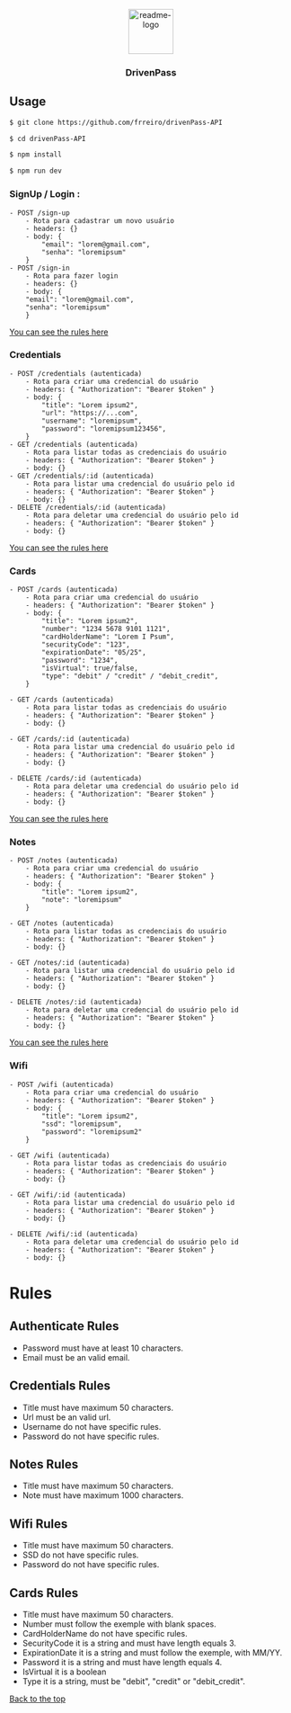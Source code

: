 <p align="center">
  <a href="https://github.com/frreiro/drivenPass-API">
    <img src="https://notion-emojis.s3-us-west-2.amazonaws.com/prod/svg-twitter/1f512.svg" alt="readme-logo" width="80" height="80">
  </a>

  <h3 align="center">
    DrivenPass
  </h3>
</p>

## Usage

```bash
$ git clone https://github.com/frreiro/drivenPass-API

$ cd drivenPass-API

$ npm install

$ npm run dev
```

 ### SignUp / Login : 

```
- POST /sign-up
    - Rota para cadastrar um novo usuário
    - headers: {}
    - body: {
        "email": "lorem@gmail.com",
        "senha": "loremipsum"
    }
- POST /sign-in
    - Rota para fazer login
    - headers: {}
    - body: {
    "email": "lorem@gmail.com",
    "senha": "loremipsum"
    }
```
[You can see the rules here](#rules)
### Credentials 

```
- POST /credentials (autenticada)
    - Rota para criar uma credencial do usuário
    - headers: { "Authorization": "Bearer $token" }
    - body: {
        "title": "Lorem ipsum2",
        "url": "https://...com",
        "username": "loremipsum",
        "password": "loremipsum123456",
    }
- GET /credentials (autenticada)
    - Rota para listar todas as credenciais do usuário
    - headers: { "Authorization": "Bearer $token" }
    - body: {}
- GET /credentials/:id (autenticada)
    - Rota para listar uma credencial do usuário pelo id
    - headers: { "Authorization": "Bearer $token" }
    - body: {}
- DELETE /credentials/:id (autenticada)
    - Rota para deletar uma credencial do usuário pelo id
    - headers: { "Authorization": "Bearer $token" }
    - body: {}
```
[You can see the rules here](#rules)
### Cards 

```
- POST /cards (autenticada)
    - Rota para criar uma credencial do usuário
    - headers: { "Authorization": "Bearer $token" }
    - body: {
        "title": "Lorem ipsum2",
        "number": "1234 5678 9101 1121",
        "cardHolderName": "Lorem I Psum",
        "securityCode": "123",
        "expirationDate": "05/25",
        "password": "1234",
        "isVirtual": true/false,
        "type": "debit" / "credit" / "debit_credit",
    }

- GET /cards (autenticada)
    - Rota para listar todas as credenciais do usuário
    - headers: { "Authorization": "Bearer $token" }
    - body: {}

- GET /cards/:id (autenticada)
    - Rota para listar uma credencial do usuário pelo id
    - headers: { "Authorization": "Bearer $token" }
    - body: {}

- DELETE /cards/:id (autenticada)
    - Rota para deletar uma credencial do usuário pelo id
    - headers: { "Authorization": "Bearer $token" }
    - body: {}
```
[You can see the rules here](#rules)
### Notes

```
- POST /notes (autenticada)
    - Rota para criar uma credencial do usuário
    - headers: { "Authorization": "Bearer $token" }
    - body: {
        "title": "Lorem ipsum2",
        "note": "loremipsum"
    }

- GET /notes (autenticada)
    - Rota para listar todas as credenciais do usuário
    - headers: { "Authorization": "Bearer $token" }
    - body: {}

- GET /notes/:id (autenticada)
    - Rota para listar uma credencial do usuário pelo id
    - headers: { "Authorization": "Bearer $token" }
    - body: {}
    
- DELETE /notes/:id (autenticada)
    - Rota para deletar uma credencial do usuário pelo id
    - headers: { "Authorization": "Bearer $token" }
    - body: {}
```
[You can see the rules here](#rules)
### Wifi 

```
- POST /wifi (autenticada)
    - Rota para criar uma credencial do usuário
    - headers: { "Authorization": "Bearer $token" }
    - body: {
        "title": "Lorem ipsum2",
        "ssd": "loremipsum",
        "password": "loremipsum2"
    }

- GET /wifi (autenticada)
    - Rota para listar todas as credenciais do usuário
    - headers: { "Authorization": "Bearer $token" }
    - body: {}

- GET /wifi/:id (autenticada)
    - Rota para listar uma credencial do usuário pelo id
    - headers: { "Authorization": "Bearer $token" }
    - body: {}
    
- DELETE /wifi/:id (autenticada)
    - Rota para deletar uma credencial do usuário pelo id
    - headers: { "Authorization": "Bearer $token" }
    - body: {}
```
# Rules 

## Authenticate Rules
- Password must have at least 10 characters.
- Email must be an valid email.

## Credentials Rules
- Title must have maximum 50 characters.
- Url must be an valid url.
- Username do not have specific rules.
- Password do not have specific rules.

## Notes Rules
- Title must have maximum 50 characters.
- Note must have maximum 1000 characters.

## Wifi Rules
- Title must have maximum 50 characters.
- SSD do not have specific rules.
- Password do not have specific rules.

## Cards Rules
- Title must have maximum 50 characters.
- Number must follow the exemple with blank spaces.
- CardHolderName do not have specific rules.
- SecurityCode it is a string and must have length equals 3.
- ExpirationDate it is a string and must follow the exemple, with MM/YY.
- Password it is a string and must have length equals 4.
- IsVirtual it is a boolean
- Type it is a string, must be "debit", "credit" or "debit_credit".

[Back to the top](#usage)

